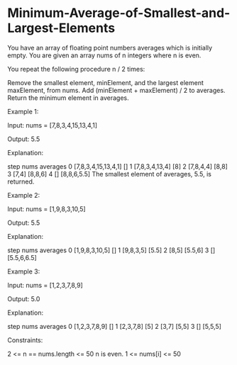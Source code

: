 # Minimum-Average-of-Smallest-and-Largest-Elements










You have an array of floating point numbers averages which is initially empty. You are given an array nums of n integers where n is even.

You repeat the following procedure n / 2 times:

Remove the smallest element, minElement, and the largest element maxElement, from nums.
Add (minElement + maxElement) / 2 to averages.
Return the minimum element in averages.

 

Example 1:

Input: nums = [7,8,3,4,15,13,4,1]

Output: 5.5

Explanation:

step	nums	averages
0	[7,8,3,4,15,13,4,1]	[]
1	[7,8,3,4,13,4]	[8]
2	[7,8,4,4]	[8,8]
3	[7,4]	[8,8,6]
4	[]	[8,8,6,5.5]
The smallest element of averages, 5.5, is returned.



Example 2:

Input: nums = [1,9,8,3,10,5]

Output: 5.5

Explanation:

step	nums	averages
0	[1,9,8,3,10,5]	[]
1	[9,8,3,5]	[5.5]
2	[8,5]	[5.5,6]
3	[]	[5.5,6,6.5]



Example 3:

Input: nums = [1,2,3,7,8,9]

Output: 5.0

Explanation:

step	nums	averages
0	[1,2,3,7,8,9]	[]
1	[2,3,7,8]	[5]
2	[3,7]	[5,5]
3	[]	[5,5,5]
 

Constraints:

2 <= n == nums.length <= 50
n is even.
1 <= nums[i] <= 50
